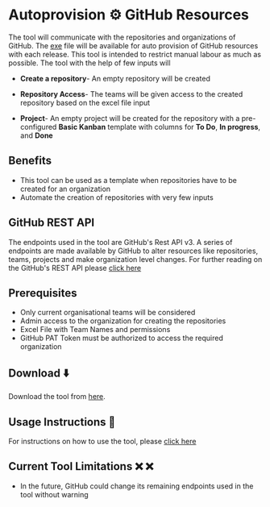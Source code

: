 # Autoprovision ⚙ GitHub Resources

The tool will communicate with the repositories and organizations of GitHub. The [exe](https://github.com/CanarysAutomations/autocreate-github-resources/releases) file will be available for auto provision of GitHub resources with each release. This tool is intended to restrict manual labour as much as possible. The tool with the help of few inputs will  

- **Create a repository**- An empty repository will be created

- **Repository Access**- The teams will be given access to the created repository based on the excel file input

- **Project**- An empty project will be created for the repository with a pre-configured **Basic Kanban** template with columns for **To Do**, **In progress**, and **Done**

## Benefits

- This tool can be used as a template when repositories have to be created for an organization
- Automate the creation of repositories with very few inputs

## GitHub REST API

The endpoints used in the tool are GitHub's Rest API v3. A series of endpoints are made available by GitHub to alter resources like repositories, teams, projects and make organization level changes. For further reading on the GitHub's REST API please [click here](https://docs.github.com/en/free-pro-team@latest/rest/overview)

## Prerequisites

- Only current organisational teams will be considered
- Admin access to the organization for creating the repositories
- Excel File with Team Names and permissions
- GitHub PAT Token must be authorized to access the required organization

## Download :arrow_down:

Download the tool from [here](https://github.com/CanarysAutomations/autoprovision-github-resources/releases).

## Usage Instructions :memo:

For instructions on how to use the tool, please [click here](https://github.com/CanarysAutomations/autocreate-github-resources/wiki)

## Current Tool Limitations  :x: :x:

- In the future, GitHub could change its remaining endpoints used in the tool without warning
